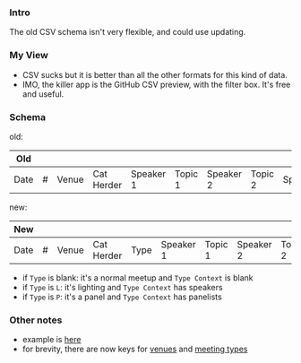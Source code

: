 
### Intro

The old CSV schema isn't very flexible, and could use updating.

### My View

* CSV sucks but it is better than all the other formats for this kind of data.
* IMO, the killer app is the GitHub CSV preview, with the filter box. It's free and useful.

### Schema

old:

|Old          |     |          |         |       |         |       |        |           |
|-------------|-----|----------|---------|-------|---------|-------|--------|-----------|
|Date|#|Venue|Cat Herder|Speaker 1|Topic 1|Speaker 2|Topic 2|Sponsors|A/V|

new:

|New | |     |          |    |         |       |         |       |        |   |            |
|----|-|-----|----------|----|---------|-------|---------|-------|--------|---|------------|
|Date|#|Venue|Cat Herder|Type|Speaker 1|Topic 1|Speaker 2|Topic 2|Sponsors|A/V|Type Context|

* if `Type` is blank: it's a normal meetup and `Type Context` is blank
* if `Type` is `L`: it's lighting and `Type Context` has speakers
* if `Type` is `P`: it's a panel and `Type Context` has panelists

### Other notes

* example is [here](https://github.com/codetojoy/gists/blob/master/peidevs_data/MeetUps_v2.csv) 
* for brevity, there are now keys for [venues](https://github.com/codetojoy/gists/blob/master/peidevs_data/Venue_v2.csv) and [meeting types](https://github.com/codetojoy/gists/blob/master/peidevs_data/Type_v2.csv)


